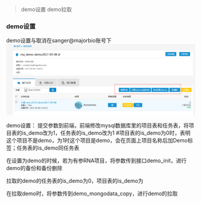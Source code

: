 >demo设置
>demo拉取

### demo设置

demo设置与取消在sanger@majorbio账号下
![demo设置](img/demo设置.png)

demo设置：
  提交参数到前端，前端修改mysql数据库里的项目表和任务表，将项目表的is_demo改为1，任务表的is_demo改为1  #项目表的is_demo为0时，表明这个项目不是demo，为1时这个项目是demo，会在页面上项目名称后加Demo标签；任务表的is_demo同任务表

  在设置为demo的时候，若为有参RNA项目，将参数传到接口demo_init，进行demo的备份和备份删除

拉取的demo的任务表的is_demo为0，项目表的is_demo为


在拉取demo时，将参数传到demo_mongodata_copy，进行demo的拉取
